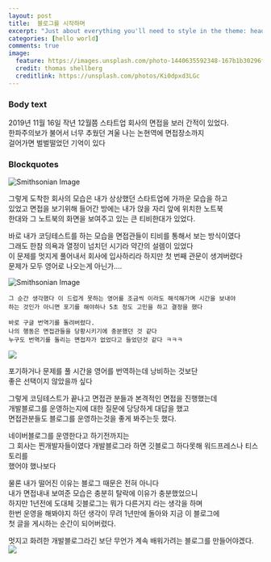 ```yaml
---
layout: post
title:  블로그를 시작하며
excerpt: "Just about everything you'll need to style in the theme: headings, paragraphs, blockquotes, tables, code blocks, and more."
categories: [hello world]
comments: true
image:
  feature: https://images.unsplash.com/photo-1440635592348-167b1b30296f?crop=entropy&dpr=2&fit=crop&fm=jpg&h=475&ixjsv=2.1.0&ixlib=rb-0.3.5&q=50&w=1250
  credit: thomas shellberg
  creditlink: https://unsplash.com/photos/Ki0dpxd3LGc
---
```


### Body text
2019년 11월 16일 
 작년 12월쯤 스타트업 회사의 면접을 보러 간적이 있었다.  
 한파주의보가 불어서 너무 추웠던 겨울 나는 논현역에 면접장소까지  
 걸어가면 벌벌떨었던 기억이 있다  

 
### Blockquotes

 ![Smithsonian Image](http://jjalbox.com/jjalbang/jbox1R8.jpg)
 
 
 그렇게 도착한 회사의 모습은 내가 상상했던 스타트업에 가까운 모습을 하고  
 있었고 면접을 보기위해 들어간 방에는 내가 앉을 자리 앞에 위치한 노트북  
 한대와 그 노트북의 화면을 보여주고 있는 큰 티비한대가 있었다.  
 
 바로 내가 코딩테스트를 하는 모습을 면접관들이 티비를 통해서 보는 방식이였다  
 그래도 한참 의욕과 열정이 넘치던 시기라 약간의 설렘이 있었다   
 이 문제를 멋지게 풀어내서 회사에 입사하리라 하지만 첫 번째 관문이 생겨버렸다  
 문제가 모두 영어로 나오는게 아닌가....   
 
  ![Smithsonian Image](https://postfiles.pstatic.net/MjAxNzAzMDJfNCAg/MDAxNDg4NDM4MjYxODE1.IAlT_bAyQS5RmHXyVtR5U2_QeA1ld-arh7qdKKll3LYg.eSXX07Q_z-sudvIpuRI9GuT2EYUqnKbStADn3OXp_x0g.GIF.clue5/%ED%99%A9%EB%8B%B9%EC%A7%A4_%EB%8B%B9%ED%99%A9%EC%A7%A4_%EC%96%B4%EC%9D%B4%EC%97%86%EC%9D%8C_%EC%A7%A4%EB%B0%A9_%EC%A7%A4%EB%B0%A9%EB%B6%80%EC%9E%90_%ED%81%B4%EB%A3%B0%EB%A3%A8_12123-4.gif?type=w2)
 

    그 순간 생각했다 이 드럽게 못하는 영어를 조금씩 이라도 해석해가며 시간을 보내야  
    하는 것인가 아니면 포기를 해야하나 5초 정도 고민을 하고 결정을 했다  
    
    바로 구글 번역기를 돌려버렸다.  
    나의 행동은 면접관들을 당황시키기에 충분했던 것 같다  
    누구도 번역기를 돌리는 면접자가 없었다고 들었던것 같다 ㅋㅋㅋ  
 
  ![](https://postfiles.pstatic.net/MjAxNzAzMDJfMTcx/MDAxNDg4NDM4MjYyMTQ5.WdXVmzfNjZr-lnLgry3jMONv1741OVfyd7u-zclscQEg._MPUTmzPZ9U4BOEc-uucatk6zzp9mgQ-NHasJ3dpNDYg.GIF.clue5/%ED%99%A9%EB%8B%B9%EC%A7%A4_%EB%8B%B9%ED%99%A9%EC%A7%A4_%EC%96%B4%EC%9D%B4%EC%97%86%EC%9D%8C_%EC%A7%A4%EB%B0%A9_%EC%A7%A4%EB%B0%A9%EB%B6%80%EC%9E%90_%ED%81%B4%EB%A3%B0%EB%A3%A8_12123-5.gif?type=w2)
   
 포기하거나 문제를 풀 시간을 영어를 번역하는데 낭비하는 것보단  
 좋은 선택이지 않았을까 싶다  
  
 그렇게 코딩테스트가 끝나고 면접관 분들과 본격적인 면접을 진행했는데  
 개발블로그를 운영하는지에 대한 질문에 당당하게 대답을 했고  
 면접관분들도 블로그를 운영하는것을 좋게 봐주는듯 했다.  
 
 네이버블로그를 운영한다고 하기전까지는   
 그 회사는 찐개발자들이였다 개발블로그라 하면 깃블로그 하다못해 워드프레스나 티스토리를  
 했어야 했나보다   
 
 물론 내가 떨어진 이유는 블로그 때문은 전혀 아니다   
 내가 면접내내 보여준 모습은 충분히 탈락에 이유가 충분했었으니  
 하지만 1년전에 도대체 깃블로그는 뭐가 다른거지 라는 생각을 하며  
 한번 운영을 해봐야지 하던 생각이 무려 1년만에 돌아와 지금 이 블로그에  
 첫 글을 게시하는 순간이 되어버렸다.  
 
 멋지고 화려한 개발블로그라긴 보단 무언가 계속 배워가려는 블로그를 만들어야겠다.  
 ![](https://postfiles.pstatic.net/MjAxNzAzMDJfNDgg/MDAxNDg4NDM4MjYyNjk5.oA0ACuhdTBErTf1pAnxyhmQHMuVbnETLu1UP7Wbm9B8g.DryztYk3agf164w7dV0nz1hR2ifSMSW61HwrYCscyqQg.GIF.clue5/%ED%99%A9%EB%8B%B9%EC%A7%A4_%EB%8B%B9%ED%99%A9%EC%A7%A4_%EC%96%B4%EC%9D%B4%EC%97%86%EC%9D%8C_%EC%A7%A4%EB%B0%A9_%EC%A7%A4%EB%B0%A9%EB%B6%80%EC%9E%90_%ED%81%B4%EB%A3%B0%EB%A3%A8_12123-6.gif?type=w2)
